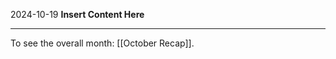 2024-10-19
__Insert Content Here__
_______________________
To see the overall month: [[October Recap]].